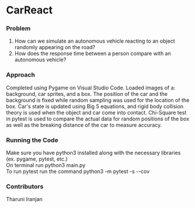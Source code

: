 # CarReact

### Problem
1.	How can we simulate an autonomous vehicle reacting to an object randomly appearing on the road? <br>
2.	How does the response time between a person compare with an autonomous vehicle?


### Approach
Completed using Pygame on Visual Studio Code. Loaded images of a: background, car sprites, and a box. 
The position of the car and the background is fixed while random sampling was used for the location of the box.
Car's state is updated using Big 5 equations, and rigid body collision theory is used when the object and car come into contact.
Chi-Square test in pytest is used to compare the actual data for random positions of the box as well as the breaking distance of the car
to measure accuracy.

### Running the Code
Make sure you have python3 installed along with the necessary libraries (ex. pygame, pytest, etc.) <br>
On terminal run python3 main.py <br>
To run pytest run the command python3 -m pytest -s --cov

### Contributors 
Tharuni Iranjan
